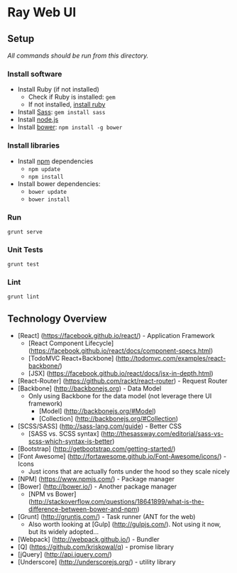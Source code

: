 # Ray Web UI


## Setup
_All commands should be run from this directory._

### Install software
* Install Ruby (if not installed)
    * Check if Ruby is installed: `gem`
    * If not installed, [install ruby](https://www.ruby-lang.org/en/documentation/installation/)
* Install [Sass](http://sass-lang.com/): `gem install sass`
* Install [node.js](https://nodejs.org/)
* Install [bower](http://bower.io/): `npm install -g bower`

### Install libraries
* Install [npm](https://www.npmjs.com/) dependencies
    * `npm update`
    * `npm install`
* Install bower dependencies:
    * `bower update`
    * `bower install`

### Run
`grunt serve`

### Unit Tests
`grunt test`

### Lint
`grunt lint`


## Technology Overview

* [React] (https://facebook.github.io/react/) - Application Framework
    * [React Component Lifecycle] (https://facebook.github.io/react/docs/component-specs.html)
    * [TodoMVC React+Backbone] (http://todomvc.com/examples/react-backbone/)
    * [JSX] (https://facebook.github.io/react/docs/jsx-in-depth.html)
* [React-Router] (https://github.com/rackt/react-router) - Request Router
* [Backbone] (http://backbonejs.org) - Data Model
    * Only using Backbone for the data model (not leverage there UI framework)
        * [Model] (http://backbonejs.org/#Model)
        * [Collection] (http://backbonejs.org/#Collection)
* [SCSS/SASS] (http://sass-lang.com/guide) - Better CSS
    * [SASS vs. SCSS syntax] (http://thesassway.com/editorial/sass-vs-scss-which-syntax-is-better)
* [Bootstrap] (http://getbootstrap.com/getting-started/)
* [Font Awesome] (http://fortawesome.github.io/Font-Awesome/icons/) - Icons 
    * Just icons that are actually fonts under the hood so they scale nicely
* [NPM] (https://www.npmjs.com/) - Package manager
* [Bower] (http://bower.io/) - Another package manager 
    * [NPM vs Bower] (http://stackoverflow.com/questions/18641899/what-is-the-difference-between-bower-and-npm)
* [Grunt] (http://gruntjs.com/) - Task runner (ANT for the web)
    * Also worth looking at [Gulp] (http://gulpjs.com/). Not using it now, but its widely adopted…
* [Webpack] (http://webpack.github.io/) - Bundler
* [Q] (https://github.com/kriskowal/q) - promise library
* [jQuery] (http://api.jquery.com/)
* [Underscore] (http://underscorejs.org/) - utility library
